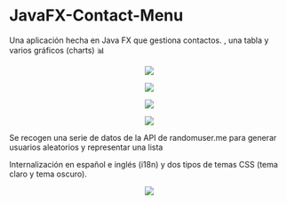# JavaFX-Contact-Menu
Una aplicación hecha en Java FX que gestiona contactos. , una tabla y varios gráficos (charts) 📊

<p align="center">
  <img src="https://i.imgur.com/mWJTRlX.png"/>
</p>
<p align="center">
  <img src="https://i.imgur.com/jfUswjh.png"/>
</p>
<p align="center">
  <img src="https://i.imgur.com/0iUq0sC.png"/>
</p>
<p align="center">
  <img src="https://i.imgur.com/TvJu4zX.png"/>
</p>
Se recogen una serie de datos de la API de randomuser.me para generar usuarios aleatorios y representar una lista

Internalización en español e inglés (i18n) y dos tipos de temas CSS (tema claro y tema oscuro).
<p align="center">
  <img src="https://i.imgur.com/Yy6MZs6.png"/>
</p>
